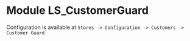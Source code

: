 # Module LS_CustomerGuard

Configuration is available at `Stores -> Configuration -> Customers -> Customer Guard`
